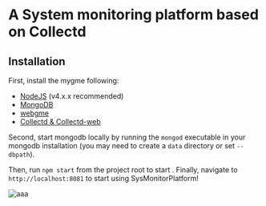 # A System monitoring platform based on Collectd
## Installation
First, install the mygme following:
- [NodeJS](https://nodejs.org/en/) (v4.x.x recommended)
- [MongoDB](https://www.mongodb.com/)
- [webgme](https://webgme.readthedocs.io/en/latest/getting_started/dependencies.html/)
- [Collectd & Collectd-web](https://www.tecmint.com/install-collectd-and-collectd-web-to-monitor-server-resources-in-linux/)


Second, start mongodb locally by running the `mongod` executable in your mongodb installation (you may need to create a `data` directory or set `--dbpath`).

Then, run `npm start` from the project root to start . Finally, navigate to `http://localhost:8081` to start using SysMonitorPlatform!

![aaa](D:/vandy/courses/MIC\/project/screenshots/domain.png)
